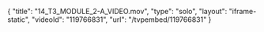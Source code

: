 {
    "title": "14_T3_MODULE_2-A_VIDEO.mov",
    "type": "solo",
    "layout": "iframe-static",
    "videoId": "119766831",
    "url": "\/tvpembed\/119766831"
}